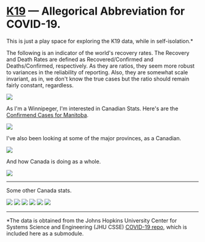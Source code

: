 # <a href="https://en.wikipedia.org/wiki/Soviet_submarine_K-19">K19</a> &mdash; Allegorical Abbreviation for COVID-19.

This is just a play space for exploring the K19 data, while in self-isolation.*

The following is an indicator of the world's recovery rates. The Recovery and Death Rates are defined as Recovered/Confirmed and Deaths/Confirmed, respectively. As they are ratios, they seem more robust to variances in the reliability of reporting. Also, they are somewhat scale invariant, as in, we don't know the true cases but the ratio should remain fairly constant, regardless.

<img src="https://github.com/rubiculite/K19/blob/master/plts/K19_World_Outcome_Rates.png">

As I'm a Winnipeger, I'm interested in Canadian Stats. Here's are the <a href="https://www.gov.mb.ca/covid19/index.html">Confirmend Cases for Manitoba</a>.

<img src="https://github.com/rubiculite/K19/blob/master/plts/canada/outcomes/K19_British_Columbia_Outcomes.png">

I've also been looking at some of the major provinces, as a Canadian.

<img src="https://github.com/rubiculite/K19/blob/master/plts/canada/K19_Major_Canada_Province_Stats.png">

And how Canada is doing as a whole.

<img src="https://github.com/rubiculite/K19/blob/master/plts/canada/K19_Canada_Stats.png">


---

Some other Canada stats.

<img src="https://github.com/rubiculite/K19/blob/master/plts/canada/outcomes/K19_British_Columbia_Outcomes.png">

<img src="https://github.com/rubiculite/K19/blob/master/plts/canada/outcomes/K19_New_Brunswick_Outcomes.png">

<img src="https://github.com/rubiculite/K19/blob/master/plts/canada/outcomes/K19_Nova_Scotia_Outcomes.png">

<img src="https://github.com/rubiculite/K19/blob/master/plts/canada/outcomes/K19_Ontario_Outcomes.png">

<img src="https://github.com/rubiculite/K19/blob/master/plts/canada/outcomes/K19_Prince_Edward_Island_Outcomes.png">

<img src="https://github.com/rubiculite/K19/blob/master/plts/canada/outcomes/K19_Quebec_Outcomes.png">


---

*The data is obtained from the Johns Hopkins University Center for Systems Science and Engineering (JHU CSSE) <a href="https://github.com/CSSEGISandData/COVID-19">COVID-19 repo</a>, which is included here as a submodule.
